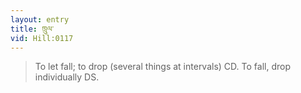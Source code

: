 ```yaml
---
layout: entry
title: ཁྲུལ་
vid: Hill:0117
---
```

> To let fall; to drop (several things at intervals) CD\. To fall, drop individually DS\.



